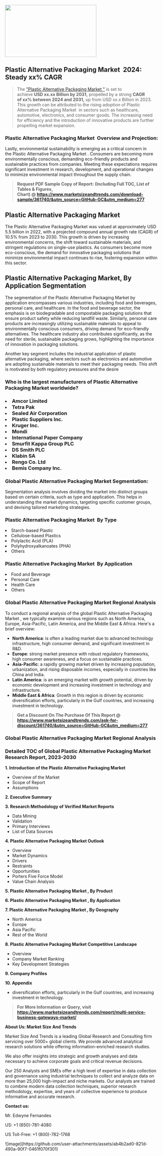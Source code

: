 <p><img class="alignnone size-medium wp-image-20088" src="https://ffe5etoiles.com/wp-content/uploads/2024/12/MST1-300x171.png" alt="" width="300" height="171" /></p><h2 id="ember46" class="ember-view reader-text-block__heading-2">Plastic Alternative Packaging Market &nbsp;2024: Steady&nbsp;xx% CAGR</h2><blockquote id="ember47" class="ember-view reader-text-block__blockquote">The&nbsp;<a class="app-aware-link " href="https://www.marketsizeandtrends.com/download-sample/361740/&utm_source=GitHub-GC&utm_medium=277" target="_blank" data-test-app-aware-link="">"Plastic Alternative Packaging Market "</a>&nbsp;is set to achieve&nbsp;<strong>USD&nbsp;xx.xx&nbsp;Billion by 2031,</strong>&nbsp;propelled by a strong&nbsp;<strong>CAGR of&nbsp;xx% between 2024 and 2031,</strong>&nbsp;up from USD xx.x Billion in 2023. This growth can be attributed to the rising adoption of&nbsp;Plastic Alternative Packaging Market &nbsp;in sectors such as healthcare, automotive, electronics, and consumer goods. The increasing need for efficiency and the introduction of innovative products are further propelling market expansion.</blockquote><h3 id="ember48" class="ember-view reader-text-block__heading-3">Plastic Alternative Packaging Market &nbsp;Overview and Projection:</h3><p id="ember49" class="ember-view reader-text-block__paragraph">Lastly, environmental sustainability is emerging as a critical concern in the&nbsp;Plastic Alternative Packaging Market . Consumers are becoming more environmentally conscious, demanding eco-friendly products and sustainable practices from companies. Meeting these expectations requires significant investment in research, development, and operational changes to minimize environmental impact throughout the supply chain.</p><blockquote id="ember50" class="ember-view reader-text-block__blockquote"><strong>Request PDF Sample Copy of Report: (Including Full TOC, List of Tables &amp; Figures, Chart)&nbsp;@&nbsp;<strong><a href="https://www.marketsizeandtrends.com/download-sample/361740/&utm_source=GitHub-GC&utm_medium=277" target="_blank">https://www.marketsizeandtrends.com/download-sample/361740/&utm_source=GitHub-GC&utm_medium=277</a></strong></strong></blockquote><h3 class=""> <h2>Plastic Alternative Packaging Market</h2><p>The Plastic Alternative Packaging Market was valued at approximately USD 5.5 billion in 2022, with a projected compound annual growth rate (CAGR) of 10.5% from 2023 to 2030. This growth is driven by increasing environmental concerns, the shift toward sustainable materials, and stringent regulations on single-use plastics. As consumers become more eco-conscious, the demand for innovative packaging solutions that minimize environmental impact continues to rise, fostering expansion within this sector.</p><h2>Plastic Alternative Packaging Market, By Application Segmentation</h2><p>The segmentation of the Plastic Alternative Packaging Market by application encompasses various industries, including food and beverages, personal care, and healthcare. In the food and beverage sector, the emphasis is on biodegradable and compostable packaging solutions that ensure product safety while reducing landfill waste. Similarly, personal care products are increasingly utilizing sustainable materials to appeal to environmentally conscious consumers, driving demand for eco-friendly alternatives. The healthcare industry also contributes significantly, as the need for sterile, sustainable packaging grows, highlighting the importance of innovation in packaging solutions.</p><p>Another key segment includes the industrial application of plastic alternative packaging, where sectors such as electronics and automotive are adopting sustainable materials to meet their packaging needs. This shift is motivated by both regulatory pressures and the desire</h3><h3 id="" class="">Who is the largest manufacturers of&nbsp;Plastic Alternative Packaging Market  worldwide?</h3><h3 class=""></Li><Li>Amcor Limited</Li><Li> Tetra Pak</Li><Li> Sealed Air Corporation</Li><Li> Plastic Suppliers Inc.</Li><Li> Kruger Inc.</Li><Li> Mondi</Li><Li> International Paper Company</Li><Li> Smurfit Kappa Group PLC</Li><Li> DS Smith PLC</Li><Li> Klabin SA</Li><Li> Rengo Co. Ltd</Li><Li> Bemis Company Inc.</h3><h3 id="ember53" class="ember-view reader-text-block__heading-3">Global&nbsp;Plastic Alternative Packaging Market  Segmentation:</h3><p id="ember54" class="ember-view reader-text-block__paragraph">Segmentation analysis involves dividing the market into distinct groups based on certain criteria, such as type and application. This helps in understanding the market dynamics, targeting specific customer groups, and devising tailored marketing strategies.</p><h3 id="" class="">Plastic Alternative Packaging Market &nbsp;By Type</h3><p></Li><Li>Starch-based Plastic</Li><Li> Cellulose-based Plastics</Li><Li> Polylactic Acid (PLA)</Li><Li> Polyhydroxyalkanoates (PHA)</Li><Li> Others</p><h3 id="" class="">Plastic Alternative Packaging Market &nbsp;By Application</h3><p class=""></Li><Li>Food and Beverage</Li><Li> Personal Care</Li><Li> Health Care</Li><Li> Others</p><h3 id="ember62" class="ember-view reader-text-block__heading-3">Global Plastic Alternative Packaging Market  Regional Analysis</h3><p id="ember63" class="ember-view reader-text-block__paragraph">To conduct a regional analysis of the global Plastic Alternative Packaging Market , we typically examine various regions such as North America, Europe, Asia-Pacific, Latin America, and the Middle East &amp; Africa. Here's a brief overview:</p><ul><li><strong>North America</strong>: is often a leading market due to advanced technology infrastructure, high consumer demand, and significant investment in R&amp;D.</li><li><strong>Europe</strong>: strong market presence with robust regulatory frameworks, high consumer awareness, and a focus on sustainable practices.</li><li><strong>Asia-Pacific</strong>: a rapidly growing market driven by increasing population, urbanization, and rising disposable incomes, especially in countries like China and India.</li><li><strong>Latin America</strong>: is an emerging market with growth potential, driven by economic development and increasing investment in technology and infrastructure.</li><li><strong>Middle East &amp; Africa</strong>: Growth in this region is driven by economic diversification efforts, particularly in the Gulf countries, and increasing investment in technology.</li></ul><blockquote id="ember61" class="ember-view reader-text-block__blockquote"><strong>Get a Discount On The Purchase Of This Report @ <strong><a href="https://html-cleaner.com/" target="">https://www.marketsizeandtrends.com/ask-for-discount/361740/&utm_source=GitHub-GC&utm_medium=277</a></strong></strong></blockquote><h3 id="ember62" class="ember-view reader-text-block__heading-3">Global Plastic Alternative Packaging Market  Regional Analysis</h3><h3 id="" class="">Detailed TOC of Global Plastic Alternative Packaging Market  Research Report, 2023-2030</h3><p id="" class=""><strong>1. Introduction of the Plastic Alternative Packaging Market </strong></p><ul><li>Overview of the Market</li><li>Scope of Report</li><li>Assumptions</li></ul><p id="" class=""><strong>2. Executive Summary</strong></p><p id="" class=""><strong>3. Research Methodology of Verified Market Reports</strong></p><ul><li>Data Mining</li><li>Validation</li><li>Primary Interviews</li><li>List of Data Sources</li></ul><p id="" class=""><strong>4. Plastic Alternative Packaging Market  Outlook</strong></p><ul><li>Overview</li><li>Market Dynamics</li><li>Drivers</li><li>Restraints</li><li>Opportunities</li><li>Porters Five Force Model</li><li>Value Chain Analysis</li></ul><p id="" class=""><strong>5. Plastic Alternative Packaging Market , By Product</strong></p><p id="" class=""><strong>6. Plastic Alternative Packaging Market , By Application</strong></p><p id="" class=""><strong>7. Plastic Alternative Packaging Market , By Geography</strong></p><ul><li>North America</li><li>Europe</li><li>Asia Pacific</li><li>Rest of the World</li></ul><p id="" class=""><strong>8. Plastic Alternative Packaging Market  Competitive Landscape</strong></p><ul><li>Overview</li><li>Company Market Ranking</li><li>Key Development Strategies</li></ul><p id="" class=""><strong>9. Company Profiles</strong></p><p id="" class=""><strong>10. Appendix</strong></p><ul><li>diversification efforts, particularly in the Gulf countries, and increasing investment in technology.</li></ul><blockquote id="ember65" class="ember-view reader-text-block__blockquote"><strong>For More Information or Query, visit <strong><strong><a href="https://html-cleaner.com/" target="">https://www.marketsizeandtrends.com/report/multi-service-business-gateways-market/</a></strong></strong></strong></blockquote><p id="" class=""><strong>About Us: Market Size And Trends</strong></p><p id="" class="">Market Size And Trends is a leading Global Research and Consulting firm servicing over 5000+ global clients. We provide advanced analytical research solutions while offering information-enriched research studies.</p><p id="" class="">We also offer insights into strategic and growth analyses and data necessary to achieve corporate goals and critical revenue decisions.</p><p id="" class="">Our 250 Analysts and SMEs offer a high level of expertise in data collection and governance using industrial techniques to collect and analyze data on more than 25,000 high-impact and niche markets. Our analysts are trained to combine modern data collection techniques, superior research methodology, expertise, and years of collective experience to produce informative and accurate research.</p><p id="" class=""><strong>Contact us:</strong></p><p id="" class="">Mr. Edwyne Fernandes</p><p id="" class="">US: +1 (650)-781-4080</p><p id="" class="">US Toll-Free: +1 (800)-782-1768</p>
![image](https://github.com/user-attachments/assets/ab4b2ad0-821d-490a-90f7-0461f070f301)

